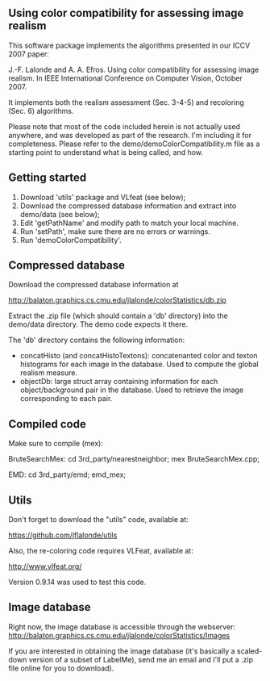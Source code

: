 Using color compatibility for assessing image realism
------------------------

This software package implements the algorithms presented in our ICCV 2007 paper:

J.-F. Lalonde and A. A. Efros. Using color compatibility for assessing image 
realism. In IEEE International Conference on Computer Vision, October 2007.

It implements both the realism assessment (Sec. 3-4-5) and recoloring (Sec. 6)
algorithms. 

Please note that most of the code included herein is not actually used anywhere, 
and was developed as part of the research. I'm including it for completeness. 
Please refer to the demo/demoColorCompatibility.m file as a starting point to 
understand what is being called, and how. 

Getting started
---------------

1. Download 'utils' package and VLfeat (see below);
2. Download the compressed database information and extract into demo/data (see below); 
3. Edit 'getPathName' and modify path to match your local machine.
4. Run 'setPath', make sure there are no errors or warnings. 
5. Run 'demoColorCompatibility'.


Compressed database
-------------------

Download the compressed database information at

http://balaton.graphics.cs.cmu.edu/jlalonde/colorStatistics/db.zip

Extract the .zip file (which should contain a 'db' directory) into the demo/data 
directory. The demo code expects it there. 

The 'db' directory contains the following information:
- concatHisto (and concatHistoTextons): concatenanted color and texton histograms
  for each image in the database. Used to compute the global realism measure. 
- objectDb: large struct array containing information for each object/background
  pair in the database. Used to retrieve the image corresponding to each pair. 


Compiled code
-------------

Make sure to compile (mex):

BruteSearchMex:
  cd 3rd_party/nearestneighbor; mex BruteSearchMex.cpp;

EMD:
  cd 3rd_party/emd; emd_mex;


Utils
-----

Don't forget to download the "utils" code, available at:

https://github.com/jflalonde/utils

Also, the re-coloring code requires VLFeat, available at: 

http://www.vlfeat.org/

Version 0.9.14 was used to test this code. 


Image database
--------------

Right now, the image database is accessible through the webserver:
http://balaton.graphics.cs.cmu.edu/jlalonde/colorStatistics/Images

If you are interested in obtaining the image database (it's basically a scaled-down
version of a subset of LabelMe), send me an email and I'll put a .zip file
online for you to download).


